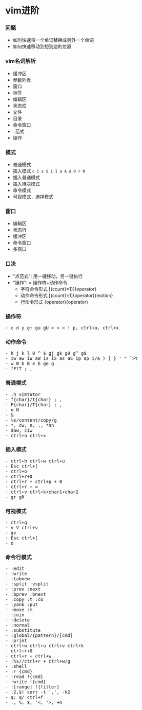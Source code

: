 # vim进阶

### 问题
- 如何快速将一个单词替换成另外一个单词
- 如何快速移动到想到达的位置

### vim名词解析
- 缓冲区
- 参数列表
- 窗口
- 标签
- 编辑区
- 状态栏
- 文件
- 目录
- 命令窗口
- `.`范式
- 操作

### 模式
- 普通模式
- 插入模式 `c C s S i I a A o O r R`
- 插入普通模式
- 插入待决模式
- 命令模式
- 可视模式，选择模式

### 窗口
- 编辑区
- 状态行
- 缓冲区
- 命令窗口
- 多窗口

### 口决
- "点范式": 用一键移动，另一键执行
- "操作": = 操作符+动作命令
	- 字符命令形式 [{count}=1}]{operator}
	- 动作命令形式 [{count}=1]{operator}{motion}
	- 行命令形式 {operator}{operator}


### 操作符

<pre>
- c d y g~ gu gU > < = ! p, ctrl+a, ctrl+x
</pre>

### 动作命令
<pre>
- h j k l 0 ^ $ gj gk g0 g^ g$
- iw aw iW aW is iS as aS ip ap i/a ) ] } ' " `>t
- w W b B e E ge g
- fFtT ; ,
</pre>

### 普通模式
<pre>
- :h vimtutor
- f{char}/t{char} ; ,
- F{char}/T{char} ; ,
- n N
- &
- %s/content/copy/g
- *, cw, n, ., *nn
- daw, ciw
- ctrl+a ctrl+x
</pre>

### 插入模式

<pre>
- ctrl+h ctrl+w ctrl+u
- Esc ctrl+[
- ctrl+o
- ctrl+r+0
- ctrl+r + ctrl+p + 0
- ctrl+r + =
- ctrl+v ctrl+k+char1+char2
- gr gR
</pre>


### 可视模式

<pre>
- ctrl+g
- v V ctrl+v
- gv
- Esc ctrl+[
- o
</pre>

### 命令行模式

<pre>
- :edit
- :write
- :tabnew
- :split :vsplit
- :prev :next
- :bprev :bnext
- :copy :t :co
- :yank :put
- :move :m
- :join
- :delete
- :normal
- :substitute
- :global/{pattern}/[cmd]
- :print
- ctrl+w ctrl+u ctrl+v ctrl+k
- ctrl+r+0
- ctrl+r + ctrl+w
- :%s//ctrl+r + ctrl+w/g
- :shell
- :! {cmd}
- :read !{cmd}
- :write !{cmd}
- :[range] !{filter}
- :2,$! sort -t ',', -k2
- q: q/ ctrl+f
- ., %, $, '<, '>, +n
</pre>
